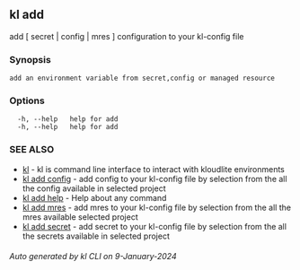 ## kl add

add [ secret | config | mres ] configuration to your kl-config file

### Synopsis

```
add an environment variable from secret,config or managed resource
```

### Options

```
  -h, --help   help for add
  -h, --help   help for add
```

### SEE ALSO

* [kl](kl.md)  - kl is command line interface to interact with kloudlite environments
* [kl add config](kl_add_config.md)  - add config to your kl-config file by selection from the all the config available in selected project
* [kl add help](kl_add_help.md)  - Help about any command
* [kl add mres](kl_add_mres.md)  - add mres to your kl-config file by selection from the all the mres available selected project
* [kl add secret](kl_add_secret.md)  - add secret to your kl-config file by selection from the all the secrets available in selected project

###### Auto generated by kl CLI on 9-January-2024
